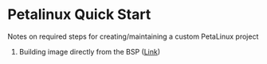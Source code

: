 # Petalinux Quick Start
Notes on required steps for creating/maintaining a custom PetaLinux project

1.  Building image directly from the BSP ([Link](https://github.com/MettlerEmbeddedDev/Petalinux_Essentials/blob/main/README.md))

